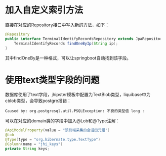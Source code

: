 # 加入自定义索引方法

直接在对应的Repository接口中写入新的方法，如下：

```java
@Repository
public interface TerminalIdentifyRecordsRepository extends JpaRepository<TerminalIdentifyRecords, Long> {
    TerminalIdentifyRecords findOneByIp(String ip);
}
```

其中findOneBy是一种格式，可以让springboot自动找到该字段。

# 使用text类型字段的问题

数据库使用了text字段，jhipster模板中配置为TextBlob类型，liquibase中为cblob类型，会导致postgre报错：

```shell
Caused by: org.postgresql.util.PSQLException: 不良的类型值 long :
```

可以在对应的domain类的字段中加入@Lob和@Type注解：

```java
@ApiModelProperty(value = "该终端采集的会话四元组")
@Lob
@Type(type = "org.hibernate.type.TextType")
@Column(name = "jhi_keys")
private String keys;
```




